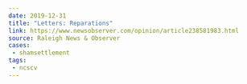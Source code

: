 ```yaml
---
date: 2019-12-31
title: "Letters: Reparations"
link: https://www.newsobserver.com/opinion/article238581983.html
source: Raleigh News & Observer
cases:
 - shamsettlement
tags:
 - ncscv
---
```

